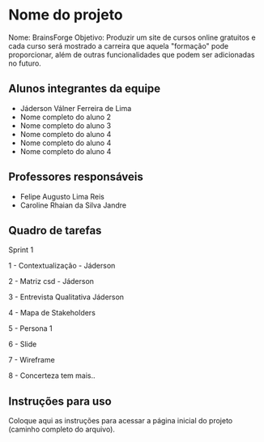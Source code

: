 # Nome do projeto
Nome: BrainsForge
Objetivo: Produzir um site de cursos online gratuitos e cada curso será mostrado a carreira que aquela "formação" pode proporcionar, além de outras funcionalidades que podem ser adicionadas no futuro.

## Alunos integrantes da equipe

* Jáderson Válner Ferreira de Lima
* Nome completo do aluno 2
* Nome completo do aluno 3
* Nome completo do aluno 4
* Nome completo do aluno 4
* Nome completo do aluno 4

## Professores responsáveis

* Felipe Augusto Lima Reis
* Caroline Rhaian da Silva Jandre

## Quadro de tarefas
Sprint 1

1 - Contextualização - Jáderson

2 - Matriz csd - Jáderson

3 - Entrevista Qualitativa Jáderson

4 - Mapa de Stakeholders

5 - Persona 1 

6 - Slide

7 - Wireframe

8 - Concerteza tem mais..


## Instruções para uso
Coloque aqui as instruções para acessar a página inicial do projeto (caminho completo do arquivo).
